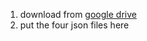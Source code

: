 1) download from [google drive](https://drive.google.com/drive/folders/1rOAoKcLhMhge9uVQFM2_D1EU0AjnpWFa?usp=sharing)  
2) put the four json files here
